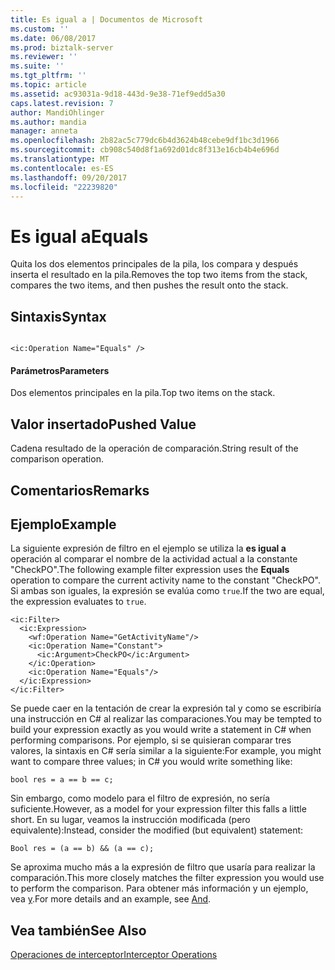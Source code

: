 ```yaml
---
title: Es igual a | Documentos de Microsoft
ms.custom: ''
ms.date: 06/08/2017
ms.prod: biztalk-server
ms.reviewer: ''
ms.suite: ''
ms.tgt_pltfrm: ''
ms.topic: article
ms.assetid: ac93031a-9d18-443d-9e38-71ef9edd5a30
caps.latest.revision: 7
author: MandiOhlinger
ms.author: mandia
manager: anneta
ms.openlocfilehash: 2b82ac5c779dc6b4d3624b48cebe9df1bc3d1966
ms.sourcegitcommit: cb908c540d8f1a692d01dc8f313e16cb4b4e696d
ms.translationtype: MT
ms.contentlocale: es-ES
ms.lasthandoff: 09/20/2017
ms.locfileid: "22239820"
---
```

# <a name="equals"></a><span data-ttu-id="836b6-102">Es igual a</span><span class="sxs-lookup"><span data-stu-id="836b6-102">Equals</span></span>
<span data-ttu-id="836b6-103">Quita los dos elementos principales de la pila, los compara y después inserta el resultado en la pila.</span><span class="sxs-lookup"><span data-stu-id="836b6-103">Removes the top two items from the stack, compares the two items, and then pushes the result onto the stack.</span></span>  
  
## <a name="syntax"></a><span data-ttu-id="836b6-104">Sintaxis</span><span class="sxs-lookup"><span data-stu-id="836b6-104">Syntax</span></span>  
  
```  
  
<ic:Operation Name="Equals" />  
```  
  
#### <a name="parameters"></a><span data-ttu-id="836b6-105">Parámetros</span><span class="sxs-lookup"><span data-stu-id="836b6-105">Parameters</span></span>  
 <span data-ttu-id="836b6-106">Dos elementos principales en la pila.</span><span class="sxs-lookup"><span data-stu-id="836b6-106">Top two items on the stack.</span></span>  
  
## <a name="pushed-value"></a><span data-ttu-id="836b6-107">Valor insertado</span><span class="sxs-lookup"><span data-stu-id="836b6-107">Pushed Value</span></span>  
 <span data-ttu-id="836b6-108">Cadena resultado de la operación de comparación.</span><span class="sxs-lookup"><span data-stu-id="836b6-108">String result of the comparison operation.</span></span>  
  
## <a name="remarks"></a><span data-ttu-id="836b6-109">Comentarios</span><span class="sxs-lookup"><span data-stu-id="836b6-109">Remarks</span></span>  
  
## <a name="example"></a><span data-ttu-id="836b6-110">Ejemplo</span><span class="sxs-lookup"><span data-stu-id="836b6-110">Example</span></span>  
 <span data-ttu-id="836b6-111">La siguiente expresión de filtro en el ejemplo se utiliza la **es igual a** operación al comparar el nombre de la actividad actual a la constante "CheckPO".</span><span class="sxs-lookup"><span data-stu-id="836b6-111">The following example filter expression uses the **Equals** operation to compare the current activity name to the constant "CheckPO".</span></span> <span data-ttu-id="836b6-112">Si ambas son iguales, la expresión se evalúa como `true`.</span><span class="sxs-lookup"><span data-stu-id="836b6-112">If the two are equal, the expression evaluates to `true`.</span></span>  
  
```  
<ic:Filter>  
  <ic:Expression>  
    <wf:Operation Name="GetActivityName"/>  
    <ic:Operation Name="Constant">  
      <ic:Argument>CheckPO</ic:Argument>  
    </ic:Operation>  
    <ic:Operation Name="Equals"/>  
  </ic:Expression>  
</ic:Filter>  
```  
  
 <span data-ttu-id="836b6-113">Se puede caer en la tentación de crear la expresión tal y como se escribiría una instrucción en C# al realizar las comparaciones.</span><span class="sxs-lookup"><span data-stu-id="836b6-113">You may be tempted to build your expression exactly as you would write a statement in C# when performing comparisons.</span></span> <span data-ttu-id="836b6-114">Por ejemplo, si se quisieran comparar tres valores, la sintaxis en C# sería similar a la siguiente:</span><span class="sxs-lookup"><span data-stu-id="836b6-114">For example, you might want to compare three values; in C# you would write something like:</span></span>  
  
```  
bool res = a == b == c;  
```  
  
 <span data-ttu-id="836b6-115">Sin embargo, como modelo para el filtro de expresión, no sería suficiente.</span><span class="sxs-lookup"><span data-stu-id="836b6-115">However, as a model for your expression filter this falls a little short.</span></span> <span data-ttu-id="836b6-116">En su lugar, veamos la instrucción modificada (pero equivalente):</span><span class="sxs-lookup"><span data-stu-id="836b6-116">Instead, consider the modified (but equivalent) statement:</span></span>  
  
```  
Bool res = (a == b) && (a == c);  
```  
  
 <span data-ttu-id="836b6-117">Se aproxima mucho más a la expresión de filtro que usaría para realizar la comparación.</span><span class="sxs-lookup"><span data-stu-id="836b6-117">This more closely matches the filter expression you would use to perform the comparison.</span></span> <span data-ttu-id="836b6-118">Para obtener más información y un ejemplo, vea [y](../core/and.md).</span><span class="sxs-lookup"><span data-stu-id="836b6-118">For more details and an example, see [And](../core/and.md).</span></span>  
  
## <a name="see-also"></a><span data-ttu-id="836b6-119">Vea también</span><span class="sxs-lookup"><span data-stu-id="836b6-119">See Also</span></span>  
 [<span data-ttu-id="836b6-120">Operaciones de interceptor</span><span class="sxs-lookup"><span data-stu-id="836b6-120">Interceptor Operations</span></span>](../core/interceptor-operations.md)